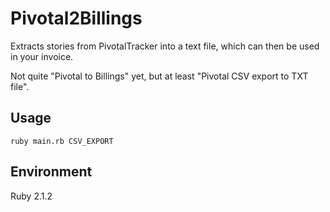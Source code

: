 # Pivotal2Billings

Extracts stories from PivotalTracker into a text file, which can then be used in your invoice.

Not quite "Pivotal to Billings" yet, but at least "Pivotal CSV export to TXT file".

## Usage

`ruby main.rb CSV_EXPORT`

## Environment

Ruby 2.1.2
